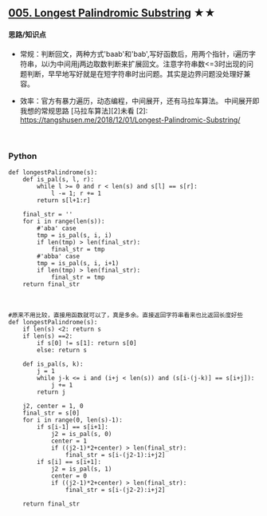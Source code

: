 ## [005. Longest Palindromic Substring][1] ★★
[1]: https://leetcode.com/problems/longest-palindromic-substring/

    
#### 思路/知识点
- 常规：判断回文，两种方式'baab'和'bab',写好函数后，用两个指针，i遍历字符串，以i为中间用j两边取数判断来扩展回文。注意字符串数<=3时出现的问题判断，早早地写好就是在短字符串时出问题。其实是边界问题没处理好兼容。
- 效率：官方有暴力遍历，动态编程，中间展开，还有马拉车算法。 中间展开即我想的常规思路
[马拉车算法][2]未看
[2]: https://tangshusen.me/2018/12/01/Longest-Palindromic-Substring/

  <br />  
### Python
    def longestPalindrome(s):
        def is_pal(s, l, r):
            while l >= 0 and r < len(s) and s[l] == s[r]:
                l -= 1; r += 1
            return s[l+1:r]
            
        final_str = ''
        for i in range(len(s)):
            #'aba' case
            tmp = is_pal(s, i, i)
            if len(tmp) > len(final_str):
                final_str = tmp
            #'abba' case
            tmp = is_pal(s, i, i+1)
            if len(tmp) > len(final_str):
                final_str = tmp
        return final_str
    

  <br />  
  
    #原来不用比较，直接用函数就可以了，真是多余。直接返回字符串看来也比返回长度好些
    def longestPalindrome(s):        
        if len(s) <2: return s
        if len(s) ==2:
            if s[0] != s[1]: return s[0]
            else: return s
        
        def is_pal(s, k):
            j = 1
            while j-k <= i and (i+j < len(s)) and (s[i-(j-k)] == s[i+j]):
                j += 1
            return j

        j2, center = 1, 0
        final_str = s[0]
        for i in range(0, len(s)-1):
            if s[i-1] == s[i+1]:
                j2 = is_pal(s, 0)
                center = 1
                if ((j2-1)*2+center) > len(final_str):
                    final_str = s[i-(j2-1):i+j2]
            if s[i] == s[i+1]:
                j2 = is_pal(s, 1)
                center = 0
                if ((j2-1)*2+center) > len(final_str):
                    final_str = s[i-(j2-2):i+j2]
            
        return final_str 
